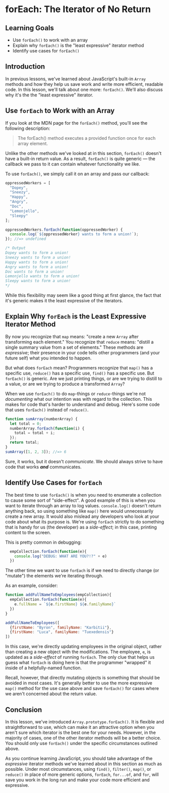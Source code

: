 # forEach: The Iterator of No Return

## Learning Goals

- Use `forEach()` to work with an array
- Explain why `forEach()` is the "least expressive" iterator method
- Identify use cases for `forEach()`

## Introduction

In previous lessons, we've learned about JavaScript's built-in `Array` methods
and how they help us save work and write more efficient, readable code. In this
lesson, we'll talk about one more: `forEach()`. We'll also discuss why it's the
the "least expressive" iterator.

## Use `forEach` to Work with an Array

If you look at the MDN page for the `forEach()` method, you'll see the following description:

> The forEach() method executes a provided function once for each array element.

Unlike the other methods we've looked at in this section, `forEach()` doesn't
have a built-in return value. As a result, `forEach()` is quite generic — the
callback we pass to it can contain whatever functionality we like.

To use `forEach()`, we simply call it on an array and pass our callback:

```js
oppressedWorkers = [
  "Dopey",
  "Sneezy",
  "Happy",
  "Angry",
  "Doc",
  "Lemonjello",
  "Sleepy"
];

oppressedWorkers.forEach(function(oppressedWorker) {
  console.log(`${oppressedWorker} wants to form a union!`);
}); //=> undefined

/* Output
Dopey wants to form a union!
Sneezy wants to form a union!
Happy wants to form a union!
Angry wants to form a union!
Doc wants to form a union!
Lemonjello wants to form a union!
Sleepy wants to form a union!
*/
```

While this flexibility may seem like a good thing at first glance, the fact that
it's generic makes it the least expressive of the iterators.

## Explain Why `forEach` is the Least Expressive Iterator Method

By now you recognize that `map` means: "create a new `Array` after transforming
each element." You recognize that `reduce` means: "distill a single summary
value from a set of elements." These methods are _expressive_; their presence in
your code tells other programmers (and your future self) what you intended to
happen.

But what does `forEach` mean? Programmers recognize that `map()` has a specific
use, `reduce()` has a specific use, `find()` has a specific use. But `forEach()`
is generic. Are we just printing things, or are we trying to distill to a value,
or are we trying to produce a transformed `Array`?

When we use `forEach()` to do `map`-things or `reduce`-things we're not
_documenting_ what our intention was with regard to the collection. This makes
for code that's harder to understand and debug. Here's some code that uses
`forEach()` instead of `reduce()`.

```js
function sumArray(numberArray) {
  let total = 0;
  numberArray.forEach(function(i) {
    total = total + i;
  });
  return total;
}
sumArray([1, 2, 3]); //=> 6
```

Sure, it works, but it doesn't _communicate_. We should always strive to have
code that works ***and*** communicates.

## Identify Use Cases for `forEach`

The best time to use `forEach()` is when you need to enumerate a collection to
cause some sort of "side-effect". A good example of this is when you want to
iterate through an array to log values. `console.log()` doesn't return anything
back, so using something like `map()` here would unnecessarily create a new
array. It would also mislead any developers who look at your code about what its
purpose is. We're using `forEach` strictly to do something that is handy for us
(the developer) as a _side-effect_; in this case, printing content to the
screen.

This is pretty common in debugging:

```js
  empCollection.forEach(function(e){
    console.log("DEBUG: WHAT ARE YOU?!?" + e)
  })
```

The other time we want to use `forEach` is if we need to directly change (or
"mutate") the elements we're iterating through.

As an example, consider:

```js
function addFullNameToEmployees(empCollection){
  empCollection.forEach(function(e){
    e.fullName = `${e.firstName} ${e.familyName}`
  })
}

addFullNameToEmployees([
  {firstName: "Byron", familyName: "Karbitii"},
  {firstName: "Luca", familyName: "Tuexedensis"}
])
```

In this case, we're directly updating employees in the original object, rather
than creating a new object with the modifications. The employee, `e`, is updated
as a _side-effect_ of running `forEach`. The only clue that helps us guess what
`forEach` is doing here is that the programmer "wrapped" it inside of a
helpfully-named function.

Recall, however, that directly mutating objects is something that should be
avoided in most cases. It's generally better to use the more expressive `map()`
method for the use case above and save `forEach()` for cases where we aren't
concerned about the return value.

## Conclusion

In this lesson, we've introduced `Array.prototype.forEach()`. It is flexible and
straightforward to use, which can make it an attractive option when you aren't
sure which iterator is the best one for your needs. However, in the majority of
cases, one of the other iterator methods will be a better choice. You should
only use `forEach()` under the specific circumstances outlined above.

As you continue learning JavaScript, you should take advantage of the
_expressive_ iterator methods we've learned about in this section as much as
possible. Under most circumstances, using `find()`, `filter()`, `map()`, or
`reduce()` in place of more generic options, `forEach`, `for...of`, and `for`,
will save you work in the long run and make your code more efficient and
expressive.
